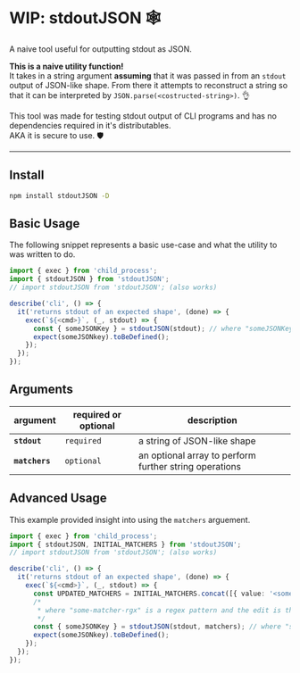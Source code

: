 # WIP: stdoutJSON 🕸

A naive tool useful for outputting stdout as JSON.

**This is a naive utility function!**<br> 
It takes in a string argument **assuming** that it was passed in from an `stdout` output of JSON-like shape. 
From there it attempts to reconstruct a string so that it can be interpreted by `JSON.parse(<costructed-string>)`. 👌

This tool was made for testing stdout output of CLI programs and has no dependencies required in it's distributables.<br>
AKA it is secure to use. 🛡

---

## Install

```sh
npm install stdoutJSON -D
```

## Basic Usage

The following snippet represents a basic use-case and what the utility to was written to do.

```typescript
import { exec } from 'child_process';
import { stdoutJSON } from 'stdoutJSON';
// import stdoutJSON from 'stdoutJSON'; (also works)

describe('cli', () => {
  it('returns stdout of an expected shape', (done) => {
    exec(`${<cmd>}`, (_, stdout) => {
      const { someJSONKey } = stdoutJSON(stdout); // where "someJSONKey" could be any expected key 
      expect(someJSONkey).toBeDefined();
    });
  });
});

```

## Arguments

| argument | required or optional | description | 
| --- | --- | --- |
| **`stdout`** | `required` | a string of JSON-like shape |
| **`matchers`** | `optional` | an optional array to perform further string operations |

## Advanced Usage

This example provided insight into using the `matchers` arguement.

```typescript
import { exec } from 'child_process';
import { stdoutJSON, INITIAL_MATCHERS } from 'stdoutJSON';
// import stdoutJSON from 'stdoutJSON'; (also works)

describe('cli', () => {
  it('returns stdout of an expected shape', (done) => {
    exec(`${<cmd>}`, (_, stdout) => {
      const UPDATED_MATCHERS = INITIAL_MATCHERS.concat([{ value: '<some-matcher-rgx', edit: '<some-new-value' }]) 
      /* 
       * where "some-matcher-rgx" is a regex pattern and the edit is the expected new value
       */
      const { someJSONKey } = stdoutJSON(stdout, matchers); // where "someJSONKey" could be any expected key 
      expect(someJSONkey).toBeDefined();
    });
  });
});

```
